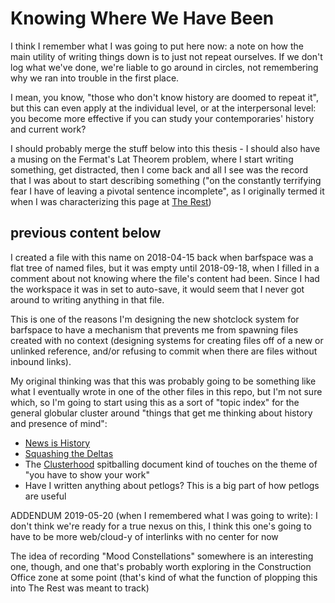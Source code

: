 # Knowing Where We Have Been

I think I remember what I was going to put here now: a note on how the main utility of writing things down is to just not repeat ourselves. If we don't log what we've done, we're liable to go around in circles, not remembering why we ran into trouble in the first place.

I mean, you know, "those who don't know history are doomed to repeat it", but this can even apply at the individual level, or at the interpersonal level: you become more effective if you can study your contemporaries' history and current work?

I should probably merge the stuff below into this thesis - I should also have a musing on the Fermat's Lat Theorem problem, where I start writing something, get distracted, then I come back and all I see was the record that I was about to start describing something ("on the constantly terrifying fear I have of leaving a pivotal sentence incomplete", as I originally termed it when I was characterizing this page at [The Rest][])

[The Rest]: fd071a93-8373-4adc-84c6-ae781c7d0442.md

## previous content below

I created a file with this name on 2018-04-15 back when barfspace was a flat tree of named files, but it was empty until 2018-09-18, when I filled in a comment about not knowing where the file's content had been. Since I had the workspace it was in set to auto-save, it would seem that I never got around to writing anything in that file.

This is one of the reasons I'm designing the new shotclock system for barfspace to have a mechanism that prevents me from spawning files created with no context (designing systems for creating files off of a new or unlinked reference, and/or refusing to commit when there are files without inbound links).

My original thinking was that this was probably going to be something like what I eventually wrote in one of the other files in this repo, but I'm not sure which, so I'm going to start using this as a sort of "topic index" for the general globular cluster around "things that get me thinking about history and presence of mind":

- [News is History][]
- [Squashing the Deltas][]
- The [Clusterhood][] spitballing document kind of touches on the theme of "you have to show your work"
- Have I written anything about petlogs? This is a big part of how petlogs are useful

[News is History]: 3e6b05c2-7cd7-40a3-b16f-35e81c844718.md
[Squashing the Deltas]: 7aa7bddd-8a06-4402-90b8-0e4026db67fa.md
[Clusterhood]: 9664b592-59ed-4ac5-bf15-9b67f67af111.md

ADDENDUM 2019-05-20 (when I remembered what I was going to write): I don't think we're ready for a true nexus on this, I think this one's going to have to be more web/cloud-y of interlinks with no center for now

The idea of recording "Mood Constellations" somewhere is an interesting one, though, and one that's probably worth exploring in the Construction Office zone at some point (that's kind of what the function of plopping this into The Rest was meant to track)
